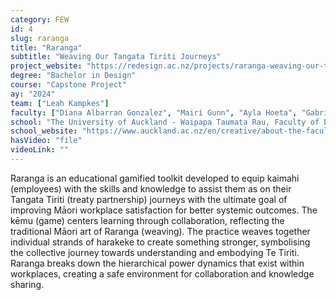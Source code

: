 ```yaml
---
category: FEW
id: 4
slug: raranga
title: "Raranga"
subtitle: "Weaving Our Tangata Tiriti Journeys"
project_website: "https://redesign.ac.nz/projects/raranga-weaving-our-tangata-tiriti-journeys"
degree: "Bachelor in Design"
course: "Capstone Project"
ay: "2024"
team: ["Leah Kampkes"]
faculty: ["Diana Albarran Gonzalez", "Mairi Gunn", "Ayla Hoeta", "Gabriela Baron", "Xin Cheng"]
school: "The University of Auckland - Waipapa Taumata Rau, Faculty of Engineering and Design, Auckland, New Zealand"
school_website: "https://www.auckland.ac.nz/en/creative/about-the-faculty/design-programme.html"
hasVideo: "file"
videoLink: ""
---
```


Raranga is an educational gamified toolkit developed to equip kaimahi (employees) with the skills and knowledge to assist them as on their Tangata Tiriti (treaty partnership) journeys with the ultimate goal of improving Māori workplace satisfaction for better systemic outcomes. The kēmu (game) centers learning through collaboration, reflecting the traditional Māori art of Raranga (weaving). The practice weaves together individual strands of harakeke to create something stronger, symbolising the collective journey towards understanding and embodying Te Tiriti. Raranga breaks down the hierarchical power dynamics that exist within workplaces, creating a safe environment for collaboration and knowledge sharing.
